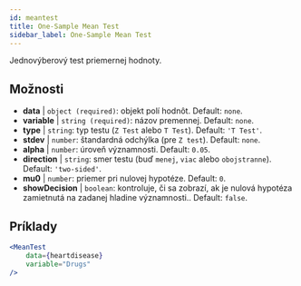 ```yaml
---
id: meantest
title: One-Sample Mean Test
sidebar_label: One-Sample Mean Test
---
```


Jednovýberový test priemernej hodnoty.

## Možnosti

* __data__ | `object (required)`: objekt polí hodnôt. Default: `none`.
* __variable__ | `string (required)`: názov premennej. Default: `none`.
* __type__ | `string`: typ testu (`Z Test` alebo `T Test`). Default: `'T Test'`.
* __stdev__ | `number`: štandardná odchýlka (pre `Z test`). Default: `none`.
* __alpha__ | `number`: úroveň významnosti. Default: `0.05`.
* __direction__ | `string`: smer testu (buď `menej`, `viac` alebo `obojstranne`). Default: `'two-sided'`.
* __mu0__ | `number`: priemer pri nulovej hypotéze. Default: `0`.
* __showDecision__ | `boolean`: kontroluje, či sa zobrazí, ak je nulová hypotéza zamietnutá na zadanej hladine významnosti.. Default: `false`.


## Príklady

```jsx live
<MeanTest
    data={heartdisease} 
    variable="Drugs"
/>
```
